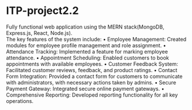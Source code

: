 # ITP-project2.2
 Fully functional web application using the MERN stack(MongoDB, Express.js, React, Node.js).  
The key features of the system include: 
• Employee Management: Created modules for employee profile management and role assignment. 
• Attendance Tracking: Implemented a feature for marking employee attendance. 
• Appointment Scheduling: Enabled customers to book appointments with available employees. 
• Customer Feedback System: Facilitated customer reviews, feedback, and product ratings. 
• Contact Form Integration: Provided a contact form for customers to communicate with administrators, with necessary actions taken by admins. 
• Secure Payment Gateway: Integrated secure online payment gateways. 
• Comprehensive Reporting: Developed reporting functionality for all key operations. 
